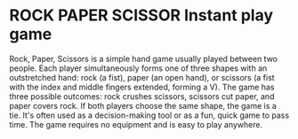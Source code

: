 # ROCK PAPER SCISSOR Instant play game 
Rock, Paper, Scissors is a simple hand game usually played between two people. Each player simultaneously forms one of three shapes with an outstretched hand: rock (a fist), paper (an open hand), or scissors (a fist with the index and middle fingers extended, forming a V). The game has three possible outcomes: rock crushes scissors, scissors cut paper, and paper covers rock. If both players choose the same shape, the game is a tie. It's often used as a decision-making tool or as a fun, quick game to pass time. The game requires no equipment and is easy to play anywhere.
